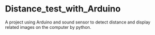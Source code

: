 # Distance_test_with_Arduino

A project using Arduino and sound sensor to detect distance and display related images on the computer by python. 
